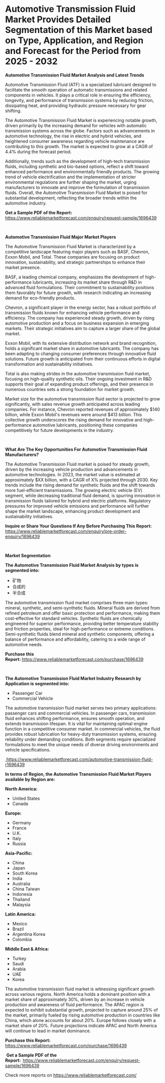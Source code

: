 <p><h1>Automotive Transmission Fluid Market Provides Detailed Segmentation of this Market based on Type, Application, and Region and Forecast for the Period from 2025 - 2032</h1></p><p><strong>Automotive Transmission Fluid Market Analysis and Latest Trends</strong></p>
<p><p>Automotive Transmission Fluid (ATF) is a specialized lubricant designed to facilitate the smooth operation of automatic transmissions and related components in vehicles. It plays a critical role in ensuring the efficiency, longevity, and performance of transmission systems by reducing friction, dissipating heat, and providing hydraulic pressure necessary for gear shifting.</p><p>The Automotive Transmission Fluid Market is experiencing notable growth, driven primarily by the increasing demand for vehicles with automatic transmission systems across the globe. Factors such as advancements in automotive technology, the rise in electric and hybrid vehicles, and heightened consumer awareness regarding vehicle maintenance are contributing to this growth. The market is expected to grow at a CAGR of 4.4% during the forecast period. </p><p>Additionally, trends such as the development of high-tech transmission fluids, including synthetic and bio-based options, reflect a shift toward enhanced performance and environmentally friendly products. The growing trend of vehicle electrification and the implementation of stricter environmental regulations are further shaping the market, urging manufacturers to innovate and improve the formulation of transmission fluids. Overall, the Automotive Transmission Fluid Market is poised for substantial development, reflecting the broader trends within the automotive industry.</p></p>
<p><strong>Get a Sample PDF of the Report:&nbsp;</strong> <a href="https://www.reliablemarketforecast.com/enquiry/request-sample/1696439?utm_campaign=1169&utm_medium=2&utm_source=Github&utm_content=ia&utm_term=30012025&utm_id=automotive-transmission-fluid">https://www.reliablemarketforecast.com/enquiry/request-sample/1696439</a></p>
<p>&nbsp;</p>
<p><strong>Automotive Transmission Fluid Major Market Players</strong></p>
<p><p>The Automotive Transmission Fluid Market is characterized by a competitive landscape featuring major players such as BASF, Chevron, Exxon Mobil, and Total. These companies are focusing on product innovation, sustainability, and strategic partnerships to enhance their market presence.</p><p>BASF, a leading chemical company, emphasizes the development of high-performance lubricants, increasing its market share through R&D in advanced fluid formulations. Their commitment to sustainability positions them favorably for future growth, with research indicating an increasing demand for eco-friendly products.</p><p>Chevron, a significant player in the energy sector, has a robust portfolio of transmission fluids known for enhancing vehicle performance and efficiency. The company has experienced steady growth, driven by rising automotive production and a focus on business expansion in emerging markets. Their strategic initiatives aim to capture a larger share of the global market.</p><p>Exxon Mobil, with its extensive distribution network and brand recognition, holds a significant market share in automotive lubricants. The company has been adapting to changing consumer preferences through innovative fluid solutions. Future growth is anticipated from their continuous efforts in digital transformation and sustainability initiatives.</p><p>Total is also making strides in the automotive transmission fluid market, focusing on high-quality synthetic oils. Their ongoing investment in R&D supports their goal of expanding product offerings, and their presence in numerous countries sets a strong foundation for market growth.</p><p>Market size for the automotive transmission fluid sector is projected to grow significantly, with sales revenue growth anticipated across leading companies. For instance, Chevron reported revenues of approximately $140 billion, while Exxon Mobil's revenues were around $413 billion. This collective growth underscores the rising demand for innovative and high-performance automotive lubricants, positioning these companies competitively for future developments in the industry.</p></p>
<p>&nbsp;</p>
<p><strong>What Are The Key Opportunities For Automotive Transmission Fluid Manufacturers?</strong></p>
<p><p>The Automotive Transmission Fluid market is poised for steady growth, driven by the increasing vehicle production and advancements in automotive technologies. In 2023, the market value is estimated at approximately $XX billion, with a CAGR of X% projected through 2030. Key trends include the rising demand for synthetic fluids and the shift towards more fuel-efficient transmissions. The growing electric vehicle (EV) segment, while decreasing traditional fluid demand, is spurring innovation in transmission fluids tailored for hybrid and electric platforms. Regulatory pressures for improved vehicle emissions and performance will further shape the market landscape, enhancing product development and sustainability initiatives.</p></p>
<p><strong>Inquire or Share Your Questions If Any Before Purchasing This Report:</strong> <a href="https://www.reliablemarketforecast.com/enquiry/pre-order-enquiry/1696439?utm_campaign=1169&utm_medium=2&utm_source=Github&utm_content=ia&utm_term=30012025&utm_id=automotive-transmission-fluid">https://www.reliablemarketforecast.com/enquiry/pre-order-enquiry/1696439</a></p>
<p>&nbsp;</p>
<p><strong>Market Segmentation</strong></p>
<p><strong>The Automotive Transmission Fluid Market Analysis by types is segmented into:</strong></p>
<p><ul><li>矿物</li><li>合成的</li><li>半合成</li></ul></p>
<p><p>The automotive transmission fluid market comprises three main types: mineral, synthetic, and semi-synthetic fluids. Mineral fluids are derived from refined petroleum and offer basic protection and performance, making them cost-effective for standard vehicles. Synthetic fluids are chemically engineered for superior performance, providing better temperature stability and friction properties, ideal for high-performance or extreme conditions. Semi-synthetic fluids blend mineral and synthetic components, offering a balance of performance and affordability, catering to a wide range of automotive needs.</p></p>
<p><strong>Purchase this Report:&nbsp;</strong><a href="https://www.reliablemarketforecast.com/purchase/1696439?utm_campaign=1169&utm_medium=2&utm_source=Github&utm_content=ia&utm_term=30012025&utm_id=automotive-transmission-fluid">https://www.reliablemarketforecast.com/purchase/1696439</a></p>
<p>&nbsp;</p>
<p><strong>The Automotive Transmission Fluid Market Industry Research by Application is segmented into:</strong></p>
<p><ul><li>Passenger Car</li><li>Commercial Vehicle</li></ul></p>
<p><p>The automotive transmission fluid market serves two primary applications: passenger cars and commercial vehicles. In passenger cars, transmission fluid enhances shifting performance, ensures smooth operation, and extends transmission lifespan. It is vital for maintaining optimal engine function in a competitive consumer market. In commercial vehicles, the fluid provides robust lubrication for heavy-duty transmission systems, ensuring reliability under demanding conditions. Both segments require specialized formulations to meet the unique needs of diverse driving environments and vehicle specifications.</p></p>
<p><a href="https://www.reliablemarketforecast.com/automotive-transmission-fluid-r1696439?utm_campaign=1169&utm_medium=2&utm_source=Github&utm_content=ia&utm_term=30012025&utm_id=automotive-transmission-fluid">&nbsp;https://www.reliablemarketforecast.com/automotive-transmission-fluid-r1696439</a></p>
<p><strong>In terms of Region, the Automotive Transmission Fluid Market Players available by Region are:</strong></p>
<p>
    <p> <strong> North America: </strong>
        <ul>
            <li>United States</li>
            <li>Canada</li>
        </ul>
        </p> 
    <p> <strong> Europe: </strong>
        <ul>
            <li>Germany</li>
            <li>France</li>
            <li>U.K.</li>
            <li>Italy</li>
            <li>Russia</li>
        </ul>
        </p> 
    <p> <strong> Asia-Pacific: </strong>
        <ul>
            <li>China</li>
            <li>Japan</li>
            <li>South Korea</li>
            <li>India</li>
            <li>Australia</li>
            <li>China Taiwan</li>
            <li>Indonesia</li>
            <li>Thailand</li>
            <li>Malaysia</li>
        </ul>
        </p> 
    <p> <strong> Latin America: </strong>
        <ul>
            <li>Mexico</li>
            <li>Brazil</li>
            <li>Argentina Korea</li>
            <li>Colombia</li>
        </ul>
        </p> 
    <p> <strong> Middle East & Africa: </strong>
        <ul>
            <li>Turkey</li>
            <li>Saudi</li>
            <li>Arabia</li>
            <li>UAE</li>
            <li>Korea</li>
        </ul>
    </p>
    </p>
<p><p>The automotive transmission fluid market is witnessing significant growth across various regions. North America holds a dominant position with a market share of approximately 30%, driven by an increase in vehicle production and awareness of fluid performance. The APAC region is expected to exhibit substantial growth, projected to capture around 25% of the market, primarily fueled by rising automotive production in countries like China, which alone accounts for about 20%. Europe follows closely with a market share of 20%. Future projections indicate APAC and North America will continue to lead in market dominance.</p></p>
<p><strong>Purchase this Report: </strong><a href="https://www.reliablemarketforecast.com/purchase/1696439?utm_campaign=1169&utm_medium=2&utm_source=Github&utm_content=ia&utm_term=30012025&utm_id=automotive-transmission-fluid">https://www.reliablemarketforecast.com/purchase/1696439</a></p>
<p>&nbsp;<strong>Get a Sample PDF of the Report:&nbsp;&nbsp;</strong><a href="https://www.reliablemarketforecast.com/enquiry/request-sample/1696439?utm_campaign=1169&utm_medium=2&utm_source=Github&utm_content=ia&utm_term=30012025&utm_id=automotive-transmission-fluid">https://www.reliablemarketforecast.com/enquiry/request-sample/1696439</a></p>
<p><strong></strong></p>
<p>Check more reports on <a href="https://www.reliablemarketforecast.com/?utm_campaign=1169&utm_medium=2&utm_source=Github&utm_content=ia&utm_term=30012025&utm_id=automotive-transmission-fluid">https://www.reliablemarketforecast.com/</a></p>